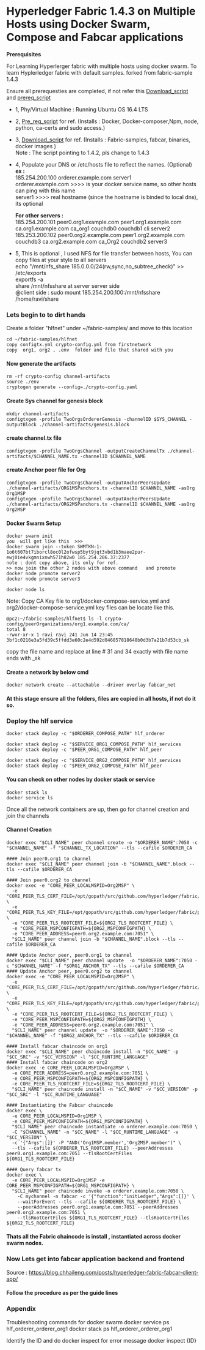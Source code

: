 # Hyperledger Fabric 1.4.3 on Multiple Hosts using Docker Swarm, Compose and Fabcar applications


  <b> Prerequisites </b>

For Learning  Hyperlerger fabric with multiple hosts using docker swarm.
To learn Hyplerledger fabric with default samples. forked from fabric-sample 1.4.3

Ensure all prerequesties are completed, if not refer this [Download_script](https://github.com/ravinayag/Hyperledger/blob/master/download_hlf.sh) 
and [prereq_script](https://github.com/ravinayag/Hyperledger/blob/master/prereqs_hlfv14.sh)

* 1, Phy/Virtual Machine : Running Ubuntu OS 16.4 LTS
* 2, [Pre_req_script](https://github.com/ravinayag/Hyperledger/raw/master/prereqs_hlfv14.sh) for ref. (Installs : Docker, Docker-composer,Npm, node, python, ca-certs and sudo access.)
* 3, [Download_script](https://github.com/ravinayag/Hyperledger/raw/master/download_hlf.sh) for ref. (Installs : Fabric-samples, fabcar, binaries, docker images )
     <br/> Note : The script pointing to 1.4.2, pls change to 1.4.3 
* 4, Populate your DNS or /etc/hosts file to reflect the names. (Optional) <br /> 
  <b> ex : <br /> </b>
     185.254.200.100 orderer.example.com server1 <br />
     orderer.example.com   >>>> is your docker service name, so other hosts can ping with this name <br />
     server1  >>>> real hostname (since the hostname is binded to local dns), its optional <br />
     
    <b> For other servers : <br /> </b>
    185.254.200.101 peer0.org1.example.com peer1.org1.example.com ca.org1.example.com ca_org1 couchdb0 couchdb1 cli server2 <br />
    185.253.200.102 peer0.org2.example.com peer1.org2.example.com couchdb3 ca.org2.example.com ca_Org2 couchdb2 server3 <br />
    
 * 5, This is optional , I used NFS for file transfer between hosts, You can copy files at your style to all servers <br />
   echo "/mnt/nfs_share  185.0.0.0/24(rw,sync,no_subtree_check)" >>  /etc/exports <br />
   exportfs -a  <br />
   share /mnt/nfsshare at server server side <br />
   @client side :
   sudo mount 185.254.200.100:/mnt/nfsshare /home/ravi/share
### Lets begin to to dirt hands

Create a folder "hlfnet" under ~/fabric-samples/ and move to this location
```
cd ~/fabric-samples/hlfnet
copy configtx.yml crypto-config.yml from firstnetwork
copy  org1, org2 , .env  folder and file that shared with you
```   
#### Now generate the artifacts 
```
rm -rf crypto-config channel-artifacts
source ./env
cryptogen generate --config=./crypto-config.yaml
```
#### Create Sys channel for genesis block
``` 
mkdir channel-artifacts
configtxgen -profile TwoOrgsOrdererGenesis -channelID $SYS_CHANNEL -outputBlock ./channel-artifacts/genesis.block
```
#### create channel.tx file
```
configtxgen -profile TwoOrgsChannel -outputCreateChannelTx ./channel-artifacts/$CHANNEL_NAME.tx -channelID $CHANNEL_NAME 
```

#### create Anchor peer file for Org
```
configtxgen -profile TwoOrgsChannel -outputAnchorPeersUpdate ./channel-artifacts/ORG1MSPanchors.tx -channelID $CHANNEL_NAME -asOrg Org1MSP 
configtxgen -profile TwoOrgsChannel -outputAnchorPeersUpdate ./channel-artifacts/ORG2MSPanchors.tx -channelID $CHANNEL_NAME -asOrg Org2MSP
```

#### Docker Swarm Setup
```
docker swarm init
you  will get like this  >>> 
docker swarm join --token SWMTKN-1-1o6t607bt7iborcl8oc0l2ofwsp5byt9jqt3vbd1b3maee2pur-ewj0ie4vkgmnixnwh571h82w0 185.254.206.37:2377
note : dont copy above, its only for ref.
>> now join the other 2 nodes with above command   and promote 
docker node promote server2 
docker node promote server3 

docker node ls
```
Note: Copy CA Key file to org1/docker-compose-service.yml and org2/docker-compose-service.yml
key files can be locate like this.
```
@pc2:~/fabric-samples/hlfnet$ ls -l crypto-config/peerOrganizations/org1.example.com/ca/
total 8
-rwxr-xr-x 1 ravi ravi 241 Jun 14 23:45 3bf1c0216e3a5fd39c5ffdd3e60c2e4d592d046857818648b0d3b7a21b7d53cb_sk

```
copy the file name and replace at line # 31 and 34 exactly with  file name ends with _sk 


#### Create a network by below cmd
```
docker network create --attachable --driver overlay fabcar_net   
```



#### At this stage ensure all the folders, files are copied in all hosts, if not do it so.

### Deploy the hlf service
```
docker stack deploy -c "$ORDERER_COMPOSE_PATH" hlf_orderer

docker stack deploy -c "$SERVICE_ORG1_COMPOSE_PATH" hlf_services
docker stack deploy -c "$PEER_ORG1_COMPOSE_PATH" hlf_peer

docker stack deploy -c "$SERVICE_ORG2_COMPOSE_PATH" hlf_services
docker stack deploy -c "$PEER_ORG2_COMPOSE_PATH" hlf_peer
```
#### You can check on other nodes by docker stack or service
```
docker stack ls 
docker service ls
```
Once all the network  containers are up, then go for channel creation and join the channels

#### Channel Creation 
```
docker exec "$CLI_NAME" peer channel create -o "$ORDERER_NAME":7050 -c "$CHANNEL_NAME" -f "$CHANNEL_TX_LOCATION" --tls --cafile $ORDERER_CA

#### Join peer0.org1 to channel
docker exec "$CLI_NAME" peer channel join -b "$CHANNEL_NAME".block --tls --cafile $ORDERER_CA

#### Join peer0.org2 to channel
docker exec -e "CORE_PEER_LOCALMSPID=Org2MSP" \
  -e "CORE_PEER_TLS_CERT_FILE=/opt/gopath/src/github.com/hyperledger/fabric/peer/crypto/peerOrganizations/org1.example.com/peers/peer0.org2.example.com/tls/server.crt" \
  -e "CORE_PEER_TLS_KEY_FILE=/opt/gopath/src/github.com/hyperledger/fabric/peer/crypto/peerOrganizations/org2.example.com/peers/peer0.org2.example.com/tls/server.key" \
  -e "CORE_PEER_TLS_ROOTCERT_FILE=${ORG2_TLS_ROOTCERT_FILE} \
  -e "CORE_PEER_MSPCONFIGPATH=${ORG2_MSPCONFIGPATH} \
  -e "CORE_PEER_ADDRESS=peer0.org2.example.com:7051" \
  "$CLI_NAME" peer channel join -b "$CHANNEL_NAME".block --tls --cafile $ORDERER_CA

#### Update Anchor peer, peer0.org1 to channel
docker exec "$CLI_NAME" peer channel update  -o "$ORDERER_NAME":7050 -c "$CHANNEL_NAME" -f "$ORG1_ANCHOR_TX" --tls --cafile $ORDERER_CA
#### Update Anchor peer, peer0.org2 to channel
docker exec -e "CORE_PEER_LOCALMSPID=Org2MSP" \
  -e "CORE_PEER_TLS_CERT_FILE=/opt/gopath/src/github.com/hyperledger/fabric/peer/crypto/peerOrganizations/org1.example.com/peers/peer0.org2.example.com/tls/server.crt" \
  -e "CORE_PEER_TLS_KEY_FILE=/opt/gopath/src/github.com/hyperledger/fabric/peer/crypto/peerOrganizations/org2.example.com/peers/peer0.org2.example.com/tls/server.key" \
  -e "CORE_PEER_TLS_ROOTCERT_FILE=${ORG2_TLS_ROOTCERT_FILE} \
  -e "CORE_PEER_MSPCONFIGPATH=${ORG2_MSPCONFIGPATH} \
  -e "CORE_PEER_ADDRESS=peer0.org2.example.com:7051" \
  "$CLI_NAME" peer channel update  -o "$ORDERER_NAME":7050 -c "$CHANNEL_NAME" -f "$ORG2_ANCHOR_TX" --tls --cafile $ORDERER_CA

#### Install fabcar chaincode on org1
docker exec "$CLI_NAME" peer chaincode install -n "$CC_NAME" -p "$CC_SRC" -v "$CC_VERSION" -l "$CC_RUNTIME_LANGUAGE"
#### Install fabcar chaincode on org2
docker exec -e CORE_PEER_LOCALMSPID=Org2MSP \
  -e CORE_PEER_ADDRESS=peer0.org2.example.com:7051 \
  -e CORE_PEER_MSPCONFIGPATH=${ORG2_MSPCONFIGPATH} \
  -e CORE_PEER_TLS_ROOTCERT_FILE=${ORG2_TLS_ROOTCERT_FILE} \
  "$CLI_NAME" peer chaincode install -n "$CC_NAME" -v "$CC_VERSION" -p "$CC_SRC" -l "$CC_RUNTIME_LANGUAGE"

#### Instantiating the Fabcar chaincode 
docker exec \
  -e CORE_PEER_LOCALMSPID=Org1MSP \
  -e CORE_PEER_MSPCONFIGPATH=${ORG1_MSPCONFIGPATH} \
  "$CLI_NAME" peer chaincode instantiate -o orderer.example.com:7050 \
  -C "$CHANNEL_NAME" -n "$CC_NAME" -l "$CC_RUNTIME_LANGUAGE" -v "$CC_VERSION" \
  -c '{"Args":[]}' -P "AND('Org1MSP.member','Org2MSP.member')" \
  --tls --cafile ${ORDERER_TLS_ROOTCERT_FILE} --peerAddresses peer0.org1.example.com:7051 --tlsRootCertFiles ${ORG1_TLS_ROOTCERT_FILE}

#### Query fabcar tx
docker exec \
  -e CORE_PEER_LOCALMSPID=Org1MSP -e CORE_PEER_MSPCONFIGPATH=${ORG1_MSPCONFIGPATH} \
  "$CLI_NAME" peer chaincode invoke -o orderer.example.com:7050 \
    -C mychannel -n fabcar -c '{"function":"initLedger","Args":[]}' \
    --waitForEvent --tls --cafile ${ORDERER_TLS_ROOTCERT_FILE} \
    --peerAddresses peer0.org1.example.com:7051 --peerAddresses peer0.org2.example.com:7051 \
    --tlsRootCertFiles ${ORG1_TLS_ROOTCERT_FILE} --tlsRootCertFiles ${ORG2_TLS_ROOTCERT_FILE}
```    
#### Thats all the Fabric chaincode is install , instantiated across docker swarm nodes. 

### Now Lets get into fabcar application backend and frontend

Source  : https://blog.chhaileng.com/posts/hyperledger-fabric-fabcar-client-app/

#### Follow the procedure as per the guide lines 

### Appendix
Troubleshooting commands for docker swarm
docker service ps hlf_orderer_orderer_org1
docker stack ps hlf_orderer_orderer_org1 

Identify the ID and do docker inspect for error message
docker inspect {ID}

